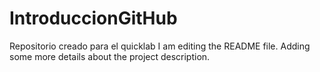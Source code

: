 # IntroduccionGitHub
Repositorio creado para el quicklab
I am editing the README file. Adding some more details about the project description.

